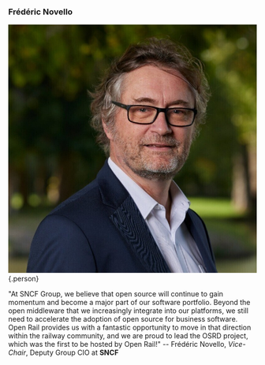 ### Frédéric Novello

![Frédéric Novello](images/people/frederic-novello-dpi.jpg){.person}

"At SNCF Group, we believe that open source will continue to gain momentum and become a major part of our software portfolio. Beyond the open middleware that we increasingly integrate into our platforms, we still need to accelerate the adoption of open source for business software. Open Rail provides us with a fantastic opportunity to move in that direction within the railway community, and we are proud to lead the OSRD project, which was the first to be hosted by Open Rail!" -- Frédéric Novello, *Vice-Chair*, Deputy Group CIO at **SNCF**
